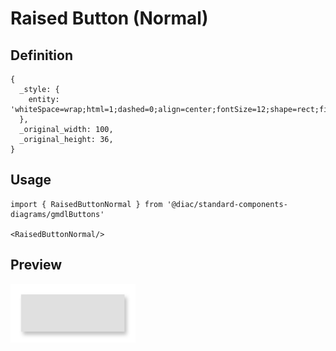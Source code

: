 # Raised Button (Normal)

## Definition

```
{
  _style: { 
    entity: 'whiteSpace=wrap;html=1;dashed=0;align=center;fontSize=12;shape=rect;fillColor=#e0e0e0;strokeColor=none;fontStyle=1;shadow=1',
  },
  _original_width: 100,
  _original_height: 36,
}
```

## Usage

```
import { RaisedButtonNormal } from '@diac/standard-components-diagrams/gmdlButtons'

<RaisedButtonNormal/>
```

## Preview

<img src="./raised-button-normal.png" width="200"/>
